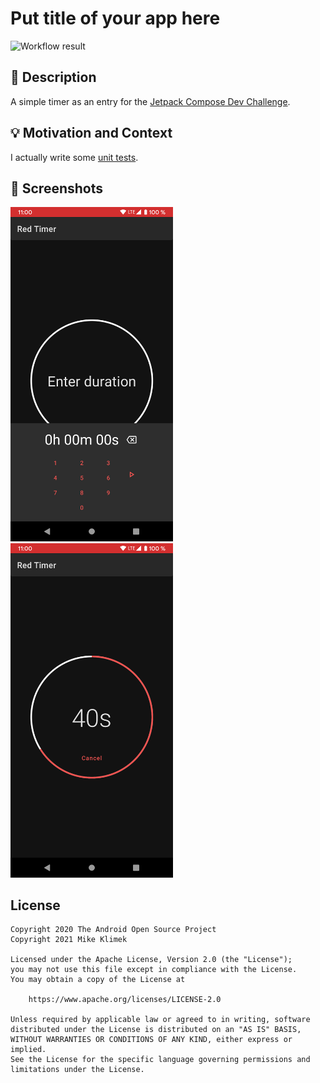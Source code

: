 # Put title of your app here

![Workflow result](https://github.com/Tetr4/Timer/workflows/Check/badge.svg)


## :scroll: Description
A simple timer as an entry for the [Jetpack Compose Dev Challenge](https://developer.android.com/dev-challenge).


## :bulb: Motivation and Context
I actually write some [unit tests](./app/src/test/java/com/example/androiddevchallenge/DurationLogicTest.kt).

## :camera_flash: Screenshots
<img src="/results/screenshot_1.png" width="260">&emsp;<img src="/results/screenshot_2.png" width="260">

## License
```
Copyright 2020 The Android Open Source Project
Copyright 2021 Mike Klimek

Licensed under the Apache License, Version 2.0 (the "License");
you may not use this file except in compliance with the License.
You may obtain a copy of the License at

    https://www.apache.org/licenses/LICENSE-2.0

Unless required by applicable law or agreed to in writing, software
distributed under the License is distributed on an "AS IS" BASIS,
WITHOUT WARRANTIES OR CONDITIONS OF ANY KIND, either express or implied.
See the License for the specific language governing permissions and
limitations under the License.
```